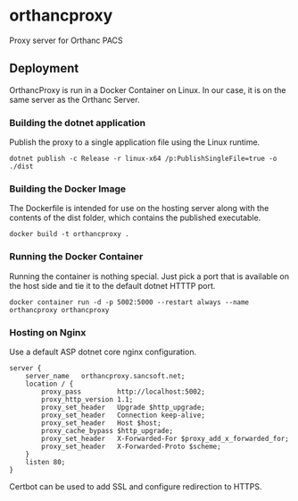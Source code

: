 # orthancproxy
Proxy server for Orthanc PACS

## Deployment

OrthancProxy is run in a Docker Container on Linux. In our case, it is on the same server as the Orthanc Server.

### Building the dotnet application

Publish the proxy to a single application file using the Linux runtime. 

`dotnet publish -c Release -r linux-x64 /p:PublishSingleFile=true -o ./dist`

### Building the Docker Image

The Dockerfile is intended for use on the hosting server along with the contents of the dist folder, which contains
the published executable.

`docker build -t orthancproxy .`

### Running the Docker Container

Running the container is nothing special. Just pick a port that is available on the host side and tie it to the 
default dotnet HTTTP port.

  `docker container run -d -p 5002:5000 --restart always --name orthancproxy orthancproxy`

### Hosting on Nginx

Use a default ASP dotnet core nginx configuration.

```
server {
    server_name   orthancproxy.sancsoft.net;
    location / {
        proxy_pass         http://localhost:5002;
        proxy_http_version 1.1;
        proxy_set_header   Upgrade $http_upgrade;
        proxy_set_header   Connection keep-alive;
        proxy_set_header   Host $host;
        proxy_cache_bypass $http_upgrade;
        proxy_set_header   X-Forwarded-For $proxy_add_x_forwarded_for;
        proxy_set_header   X-Forwarded-Proto $scheme;
    }
    listen 80;
}

```

Certbot can be used to add SSL and configure redirection to HTTPS.
